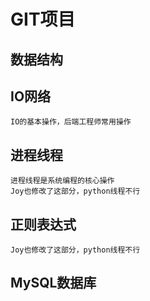 # GIT项目

## 数据结构

## IO网络
    IO的基本操作，后端工程师常用操作
## 进程线程
    进程线程是系统编程的核心操作
    Joy也修改了这部分，python线程不行

## 正则表达式
    Joy也修改了这部分，python线程不行

## MySQL数据库
